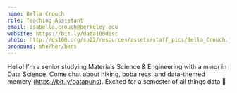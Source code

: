 ```yaml
---
name: Bella Crouch
role: Teaching Assistant
email: isabella.crouch@berkeley.edu
website: https://bit.ly/data100disc
photo: http://ds100.org/sp22/resources/assets/staff_pics/Bella_Crouch.jpg
pronouns: she/her/hers
---
```

Hello! I'm a senior studying Materials Science & Engineering with a minor in Data Science. Come chat about hiking, boba recs, and data-themed memery (https://bit.ly/datapuns). Excited for a semester of all things data 🐼
